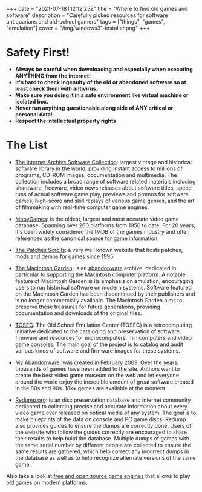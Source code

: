 +++
date = "2021-07-18T12:12:25Z"
title = "Where to find old games and software"
description = "Carefully picked resources for software antiquarians and old-school gamers"
tags = ["things", "games", "emulation"]
cover = "/img/windows31-installer.png"
+++

# Safety First!
- **Always be careful when downloading and especially when executing ANYTHING from the internet!**
- **It's hard to check ingenuity of the old or abandoned software so at least check them with antivirus.**
- **Make sure you doing it in a safe environment like virtual machine or isolated box.**
- **Never run anything questionable along side of ANY critical or personal data!**
- **Respect the intellectual property rights.**

# The List
* [The Internet Archive Software Collection](https://archive.org/details/software/): largest vintage and historical software library in the world, providing instant access to millions of programs, CD-ROM images, documentation and multimedia. The collection includes a broad range of software related materials including shareware, freeware, video news releases about software titles, speed runs of actual software game play, previews and promos for software games, high-score and skill replays of various game genres, and the art of filmmaking with real-time computer game engines.

* [MobyGames](https://www.mobygames.com/): is the oldest, largest and most accurate video game database. Spanning over 260 platforms from 1950 to date. For 20 years, it's been widely considered the IMDB of the games industry and often referenced as the canonical source for game information.

* [The Patches Scrolls](https://www.patches-scrolls.de): a very well known website that hosts patches, mods and demos for games since 1995.

* [The Macintosh Garden](https://macintoshgarden.org/): is an [abandonware](https://en.wikipedia.org/wiki/Abandonware) archive, dedicated in particular to supporting the Macintosh computer platform. A notable feature of Macintosh Garden is its emphasis on emulation, encouraging users to run historical software on modern systems. Software featured on the Macintosh Garden has been discontinued by their publishers and is no longer commercially available. The Macintosh Garden aims to preserve these treasures for future generations, providing documentation and downloads of the original files.

* [TOSEC](https://www.tosecdev.org/): The Old School Emulation Center (TOSEC) is a retrocomputing initiative dedicated to the cataloging and preservation of software, firmware and resources for microcomputers, minicomputers and video game consoles. The main goal of the project is to catalog and audit various kinds of software and firmware images for these systems. 

* [My Abandonware](https://www.myabandonware.com/): was created in February 2009. Over the years, thousands of games have been added to the site. Authors want to create the best video game museum on the web and let everyone around the world enjoy the incredible amount of great software created in the 80s and 90s. 18k+ games are available at the moment.

* [Redump.org](http://redump.org/): is an disc preservation database and internet community dedicated to collecting precise and accurate information about every video game ever released on optical media of any system. The goal is to make blueprints of the data on console and PC game discs. Redump also provides guides to ensure the dumps are correctly done. Users of the website who follow the guides correctly are encouraged to share their results to help build the database. Multiple dumps of games with the same serial number by different people are collected to ensure the same results are gathered, which help correct any incorrect dumps in the database as well as to help recognize alternate versions of the same game.

Also take a look at [free and open source game engines](/posts/free-and-open-source-game-engines) that allows to play old games on modern platforms.